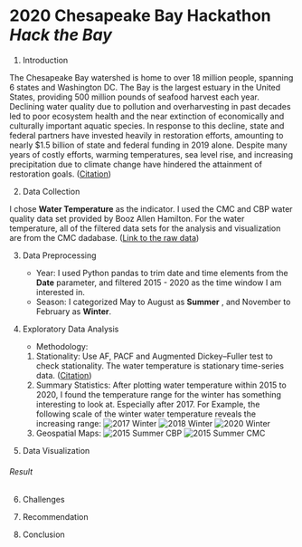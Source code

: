 # 2020 Chesapeake Bay Hackathon _Hack the Bay_ 

1. Introduction

The Chesapeake Bay watershed is home to over 18 million people, spanning 6 states and Washington DC. The Bay is the largest estuary in the United States, providing 500 million pounds of seafood harvest each year. Declining water quality due to pollution and overharvesting in past decades led to poor ecosystem health and the near extinction of economically and culturally important aquatic species. In response to this decline, state and federal partners have invested heavily in restoration efforts, amounting to nearly $1.5 billion of state and federal funding in 2019 alone. Despite many years of costly efforts, warming temperatures, sea level rise, and increasing precipitation due to climate change have hindered the attainment of restoration goals. ([Citation](https://devpost.com/software/enabling-climate-resiliency-for-the-chesapeake-bay))

2. Data Collection

I chose __Water Temperature__ as the indicator. I used the CMC and CBP water quality data set provided by Booz Allen Hamilton. 
For the water temperature, all of the filtered data sets for the analysis and visualization are from the CMC dadabase.
([Link to the raw data](https://github.com/jenli810006995/hack-the-bay))


3. Data Preprocessing

    * Year: I used Python pandas to trim date and time elements from the __Date__ parameter, and filtered 2015 - 2020 as the time window I am interested in.
    * Season: I categorized May to August as __Summer__ , and November to February as __Winter__.
    
4. Exploratory Data Analysis

    * Methodology:
    1. Stationality: Use AF, PACF and Augmented Dickey–Fuller test to check stationality. The water temperature is stationary time-series data. ([Citation](https://github.com/marbakes/pca-arima-fun/blob/master/Data%20Processing%20%26%20Modeling.ipynb))
    2. Summary Statistics: After plotting water temperature within 2015 to 2020, I found the temperature range for the winter has something interesting to look at. Especially after 2017. For Example, the following scale of the winter water temperature reveals the increasing range:
    ![2017 Winter](https://github.com/jenli810006995/Hack_the_Bay_Repo/Images/blob/master/2017_winter_cbp_range.jpg?raw=true)
    ![2018 Winter](https://github.com/jenli810006995/Hack_the_Bay_Repo/Images/blob/master/2018_winter_cbp_range.jpg?raw=true)
    ![2020 Winter](https://github.com/jenli810006995/Hack_the_Bay_Repo/Images/blob/master/2020_winter_cbp_range.jpg?raw=true)
    3. Geospatial Maps:
    ![2015 Summer CBP](https://github.com/jenli810006995/Hack_the_Bay_Repo/Images/blob/master/2015SummerCBPWaterTemperatureHeatmap.png?raw=true)
    ![2015 Summer CMC](https://github.com/jenli810006995/Hack_the_Bay_Repo/Images/blob/master/2015SummerCMCWaterTemperatureHeatmap.png?raw=true)

5. Data Visualization

###### Result

6. Challenges

7. Recommendation

8. Conclusion




